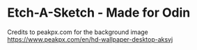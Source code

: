 # Etch-A-Sketch - Made for Odin


Credits to peakpx.com for the background image
https://www.peakpx.com/en/hd-wallpaper-desktop-aksvj